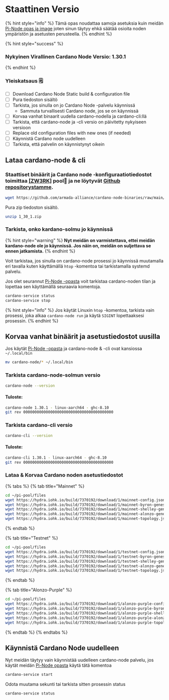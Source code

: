 # Staattinen Versio

{% hint style="info" %}
Tämä opas noudattaa samoja asetuksia kuin meidän [Pi-Node opas ja image](../pi-pool-tutorial/) joten sinun täytyy ehkä säätää osioita noden ympäristön ja asetusten perusteella.
{% endhint %}

{% hint style="success" %}
### Nykyinen Virallinen Cardano Node Versio: 1.30.1
{% endhint %}

### Yleiskatsaus 🗒

* [ ] Download Cardano Node Static build & configuration file
* [ ] Pura tiedoston sisältö
* [ ] Tarkista, jos sinulla on jo Cardano Node -palvelu käynnissä
  * Sammuta turvallisesti Cardano node, jos se on käynnissä
* [ ] Korvaa vanhat binaarit uudella cardano-nodella ja cardano-cli:llä
* [ ] Tarkista, että cardano-node ja -cli versio on päivitetty nykyiseen versioon
* [ ] Replace old configuration files with new ones (if needed)
* [ ] Käynnistä Cardano node uudelleen
* [ ] Tarkista, että palvelin on käynnistynyt oikein

## Lataa cardano-node & cli

### Staattiset binäärit ja Cardano node -konfiguraatiotiedostot toimittaa [\[ZW3RK\]](https://armada-alliance.com/identities/zw3rk) pool🙏 ja ne löytyvät [Github repositorystamme](https://github.com/armada-alliance/cardano-node-binaries/tree/main/static-binaries).

```bash
wget https://github.com/armada-alliance/cardano-node-binaries/raw/main/static-binaries/1_30_1.zip
```

Pura zip tiedoston sisältö.

```bash
unzip 1_30_1.zip
```

### Tarkista, onko kardano-solmu jo käynnissä

{% hint style="warning" %}
**Nyt meidän on varmistettava, ettei meidän kardano-node ole jo käynnissä. Jos näin on, meidän on suljettava se ennen jatkamista.**
{% endhint %}

Voit tarkistaa, jos sinulla on cardano-node prosessi jo käynnissä muutamalla eri tavalla kuten käyttämällä `htop` -komentoa tai tarkistamalla systemd palvelu.

Jos olet seurannut [Pi-Node -opasta](../pi-pool-tutorial/) voit tarkistaa cardano-noden tilan ja lopettaa sen käyttämällä seuraavia komentoja.

```bash
cardano-service status
cardano-service stop
```

{% hint style="info" %}
Jos käytät Linuxin `htop` -komentoa, tarkista vain prosessi, joka alkaa `cardano-node run` ja käytä `SIGINT` lopettaaksesi prosessin.
{% endhint %}

## Korvaa vanhat binäärit ja asetustiedostot uusilla

Jos käytät [Pi-Node -opasta](../pi-pool-tutorial/) ja cardano-node & -cli ovat kansiossa `~/.local/bin`

```bash
mv cardano-node/* ~/.local/bin
```

### Tarkista cardano-node-solmun versio

```bash
cardano-node --version
```

#### Tuloste:

```bash
cardano-node 1.30.1 - linux-aarch64 - ghc-8.10
git rev 0000000000000000000000000000000000000000
```

### Tarkista cardano-cli versio

```bash
cardano-cli --version
```

#### Tuloste:

```bash
cardano-cli 1.30.1 - linux-aarch64 - ghc-8.10
git rev 0000000000000000000000000000000000000000
```

### Lataa & Korvaa Cardano noden asetustiedostot

{% tabs %}
{% tab title="Mainnet" %}
```bash
cd ~/pi-pool/files
wget https://hydra.iohk.io/build/7370192/download/1/mainnet-config.json
wget https://hydra.iohk.io/build/7370192/download/1/mainnet-byron-genesis.json
wget https://hydra.iohk.io/build/7370192/download/1/mainnet-shelley-genesis.json
wget https://hydra.iohk.io/build/7370192/download/1/mainnet-alonzo-genesis.json
wget https://hydra.iohk.io/build/7370192/download/1/mainnet-topology.json
```
{% endtab %}

{% tab title="Testnet" %}
```bash
cd ~/pi-pool/files
wget https://hydra.iohk.io/build/7370192/download/1/testnet-config.json
wget https://hydra.iohk.io/build/7370192/download/1/testnet-byron-genesis.json
wget https://hydra.iohk.io/build/7370192/download/1/testnet-shelley-genesis.json
wget https://hydra.iohk.io/build/7370192/download/1/testnet-alonzo-genesis.json
wget https://hydra.iohk.io/build/7370192/download/1/testnet-topology.json
```
{% endtab %}

{% tab title="Alonzo-Purple" %}
```bash
cd ~/pi-pool/files
wget https://hydra.iohk.io/build/7370192/download/1/alonzo-purple-config.json
wget https://hydra.iohk.io/build/7370192/download/1/alonzo-purple-byron-genesis.json
wget https://hydra.iohk.io/build/7370192/download/1/alonzo-purple-shelley-genesis.json
wget https://hydra.iohk.io/build/7370192/download/1/alonzo-purple-alonzo-genesis.json
wget https://hydra.iohk.io/build/7370192/download/1/alonzo-purple-topology.json
```
{% endtab %}
{% endtabs %}

## Käynnistä Cardano Node uudelleen

Nyt meidän täytyy vain käynnistää uudelleen cardano-node palvelu, jos käytät meidän [Pi-Node opasta](../pi-pool-tutorial/) käytä tätä komentoa

```bash
cardano-service start
```

Odota muutama sekunti tai tarkista sitten prosessin status

```bash
cardano-service status
```
